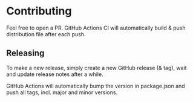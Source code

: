 # Contributing

Feel free to open a PR. GitHub Actions CI will automatically build & push distribution file after each push.

## Releasing

To make a new release, simply create a new GitHub release (& tag), wait and update release notes after a while.

GitHub Actions will automatically bump the version in package.json and push all tags, incl. major and minor versions.
